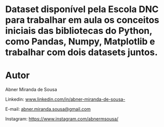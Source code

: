 # Dataset disponível pela Escola DNC para trabalhar em aula os conceitos iniciais das bibliotecas do Python, como Pandas, Numpy, Matplotlib e trabalhar com dois datasets juntos.

# Autor
Abner Miranda de Sousa

Linkedin:
www.linkedin.com/in/abner-miranda-de-sousa-

E-mail:
abner.miranda.sousa@gmail.com

Instagram:
https://www.instagram.com/abnermsousa/
